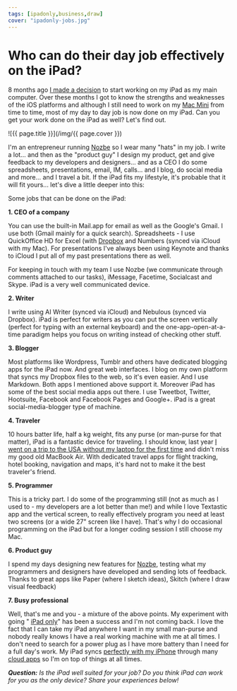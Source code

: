 ```yaml
---
tags: [ipadonly,business,draw]
cover: "ipadonly-jobs.jpg"
---
```


# Who can do their day job effectively on the iPad?

8 months ago [I made a decision][i0] to start working on my iPad as my main computer. Over these months I got to know the strengths and weaknesses of the iOS platforms and although I still need to work on my [Mac Mini][i16] from time to time, most of my day to day job is now done on my iPad. Can you get your work done on the iPad as well? Let's find out.

<!--More-->

![{{ page.title }}](/img/{{ page.cover }})

I'm an entrepreneur running [Nozbe][n] so I wear many "hats" in my job. I write a lot... and then as the "product guy" I design my product, get and give feedback to my developers and designers... and as a CEO I do some spreadsheets, presentations, email, IM, calls... and I blog, do social media and more... and I travel a bit. If the iPad fits my lifestyle, it's probable that it will fit yours... let's dive a little deeper into this:

Some jobs that can be done on the iPad:

**1. CEO of a company**

You can use the built-in Mail.app for email as well as the Google's Gmail. I use both (Gmail mainly for a quick search). Spreadsheets - I use QuickOffice HD for Excel (with [Dropbox][d] and Numbers (synced via iCloud with my Mac). For presentations I've always been using Keynote and thanks to iCloud I put all of my past presentations there as well.

For keeping in touch with my team I use Nozbe (we communicate through comments attached to our tasks), iMessage, Facetime, Socialcast and Skype. iPad is a very well communicated device.

**2. Writer**

I write using AI Writer (synced via iCloud) and Nebulous (synced via Dropbox). iPad is perfect for writers as you can put the screen vertically (perfect for typing with an external keyboard) and the one-app-open-at-a-time paradigm helps you focus on writing instead of checking other stuff.

**3. Blogger**

Most platforms like Wordpress, Tumblr and others have dedicated blogging apps for the iPad now. And great web interfaces. I blog on my own platform that syncs my Dropbox files to the web, so it's even easier. And I use Markdown. Both apps I mentioned above support it. Moreover iPad has some of the best social media apps out there. I use Tweetbot, Twitter, Hootsuite, Facebook and Facebook Pages and Google+. iPad is a great social-media-blogger type of machine.

**4. Traveler**

10 hours batter life, half a kg weight, fits any purse (or man-purse for that matter), iPad is a fantastic device for traveling. I should know, last year [I went on a trip to the USA without my laptop for the first time][i5] and didn't miss my good old MacBook Air. With dedicated travel apps for flight tracking, hotel booking, navigation and maps, it's hard not to make it the best traveler's friend.

**5. Programmer**

This is a tricky part. I do some of the programming still (not as much as I used to - my developers are a lot better than me!) and while I love Textastic app and the vertical screen, to really effectively program you need at least two screens (or a wide 27" screen like I have). That's why I do occasional programming on the iPad but for a longer coding session I still choose my Mac.

**6. Product guy**

I spend my days designing new features for [Nozbe][n], testing what my programmers and designers have developed and sending lots of feedback. Thanks to great apps like Paper (where I sketch ideas), Skitch (where I draw visual feedback)

**7. Busy professional**

Well, that's me and you - a mixture of the above points. My experiment with going " [iPad only][i]" has been a success and I'm not coming back. I love the fact that I can take my iPad anywhere I want in my small man-purse and nobody really knows I have a real working machine with me at all times. I don't need to search for a power plug as I have more battery than I need for a full day's work. My iPad syncs [perfectly with my iPhone][i15] through many [cloud apps][i1] so I'm on top of things at all times.

***Question:** Is the iPad well suited for your job? Do you think iPad can work for you as the only device? Share your experiences below!*

[d]: http://db.tt/kD7Liux
[ipad]: /7-ways-the-new-apple-ipad-will-increase-your
[i]: /ipadonly
[i0]: /ipad-as-my-main-computer-prologue
[i1]: /part-1-the-clouds-ipad-as-my-main-computer
[i2]: /part-2-writing-ipad-as-my-main-computer
[i3]: /part-3-designing-flows-ipad-as-my-main-comput
[i4]: /part-4-email-clouds-and-apis-ipad-as-my-main
[i5]: /part-5-traveling-ipad-as-my-main-computer
[i6]: /part-6-portability-and-fun-ipad-as-my-main-co
[i7]: /part-7-simplifications-and-annoyances-ipad-as
[i8]: /part-8-the-back-end-magic-ipad-as-my-main-com
[i9]: /part-9-social-media-ipad-as-my-main-computer
[i10]: /part-10-they-keyboard-or-the-lack-of-it-ipad
[i11]: /part-11-docs-and-spreadsheets-and-mountain-li
[i12]: /part-12-web-sites-as-apps-appification-ipad-a
[i13]: /part-13-kiss-keep-it-simple-stupid-ipad-as-my
[i14]: /part-14-appletv-air-plays-magically-ipad-as-m
[i15]: /part-15-why-iphone-matters-ipad-as-my-main-co
[i16]: /part-16-why-i-still-need-a-mac-mini-ipad-as-m
[iv]: /my-ipad-only-accessories-vs-steve-wozniaks-ga
[e]: /how-i-use-evernote
[n]: http://www.nozbe.com
[ps]: /magazine/
 

[n]: https://michael.gratis/nozbe